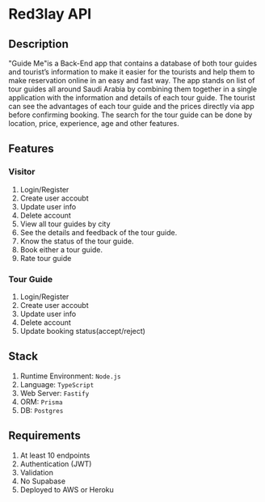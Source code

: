 # Red3lay API



## Description

"Guide Me"is a Back-End app that contains a database of both tour guides and tourist’s information to make it easier for the tourists and help them to make reservation online in an easy and fast way. The app stands on list of tour guides all around Saudi Arabia by combining them together in a single application with the information and details of each tour guide. The tourist can see the advantages of each tour guide and the prices directly via app before confirming booking. The search for the tour guide can be done by location, price, experience, age and other features.

## Features
### Visitor
1. Login/Register
2. Create user accoubt
3. Update user info
4. Delete account
5. View all tour guides by city
6. See the details and feedback of the tour guide.
7. Know the status of the tour guide.
8. Book either a tour guide.
9. Rate tour guide

### Tour Guide
1. Login/Register
2. Create user accoubt
3. Update user info
4. Delete account
5. Update booking status(accept/reject)



## Stack
1. Runtime Environment: `Node.js`
2. Language: `TypeScript`
3. Web Server: `Fastify`
4. ORM: `Prisma`
5. DB: `Postgres`

## Requirements
1. At least 10 endpoints
2. Authentication (JWT)
3. Validation
4. No Supabase
5. Deployed to AWS or Heroku


